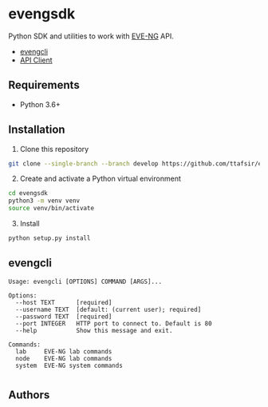 # evengsdk

Python SDK and utilities to work with [EVE-NG](https://www.eve-ng.net/) API.

* [evengcli](#evengcli)
* [API Client](#API)

## Requirements

* Python 3.6+

## Installation

1. Clone this repository

```sh
git clone --single-branch --branch develop https://github.com/ttafsir/evengsdk
```

2. Create and activate a Python virtual environment

```sh
cd evengsdk
python3 -m venv venv
source venv/bin/activate
```

3. Install

```sh
python setup.py install
```

## evengcli

```
Usage: evengcli [OPTIONS] COMMAND [ARGS]...

Options:
  --host TEXT      [required]
  --username TEXT  [default: (current user); required]
  --password TEXT  [required]
  --port INTEGER   HTTP port to connect to. Default is 80
  --help           Show this message and exit.

Commands:
  lab     EVE-NG lab commands
  node    EVE-NG lab commands
  system  EVE-NG system commands
```

#

## Authors